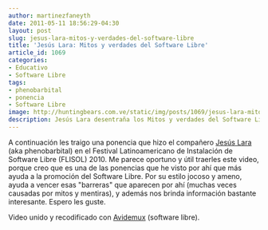```yaml
---
author: martinezfaneyth
date: 2011-05-11 18:56:29-04:30
layout: post
slug: jesus-lara-mitos-y-verdades-del-software-libre
title: 'Jesús Lara: Mitos y verdades del Software Libre'
article_id: 1069
categories:
- Educativo
- Software Libre
tags:
- phenobarbital
- ponencia
- Software Libre
image: http://huntingbears.com.ve/static/img/posts/1069/jesus-lara-mitos-y-verdades-del-software-libre__1.jpg
description: Jesús Lara desentraña los Mitos y verdades del Software Libre con su forma particular.
---
```


A continuación les traigo una ponencia que hizo el compañero [Jesús Lara](http://phenobarbital.wordpress.com/) (aka phenobarbital) en el Festival Latinoamericano de Instalación de Software Libre (FLISOL) 2010. Me parece oportuno y útil traerles este video, porque creo que es una de las ponencias que he visto por ahí que más ayuda a la promoción del Software Libre. Por su estilo jocoso y ameno, ayuda a vencer esas "barreras" que aparecen por ahí (muchas veces causadas por mitos y mentiras), y además nos brinda información bastante interesante. Espero les guste.

<span class="youtube" data-youtube-id="x6kPLafDvoc"></span>

Video unido y recodificado con [Avidemux](http://avidemux.sourceforge.net/) (software libre).
